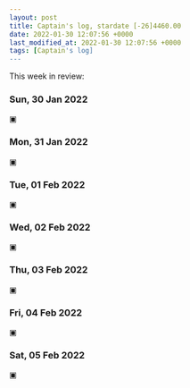 ```yaml
---
layout: post
title: Captain's log, stardate [-26]4460.00
date: 2022-01-30 12:07:56 +0000
last_modified_at: 2022-01-30 12:07:56 +0000
tags: [Captain's log]
---
```


This week in review:

<!-- more -->

### Sun, 30 Jan 2022

▣

### Mon, 31 Jan 2022

▣

### Tue, 01 Feb 2022

▣

### Wed, 02 Feb 2022

▣

### Thu, 03 Feb 2022

▣

### Fri, 04 Feb 2022

▣

### Sat, 05 Feb 2022

▣
